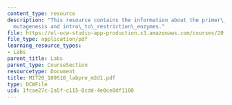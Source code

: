 ```yaml
---
content_type: resource
description: "This resource contains the information about the primer\_design\_for\_\
  mutagenesis and intro\_to\_restriction\_enzymes."
file: https://ol-ocw-studio-app-production.s3.amazonaws.com/courses/20-109-laboratory-fundamentals-in-biological-engineering-spring-2010/1fcae27c2a5fc1150cdd4e0ce0df1108_MIT20_109S10_labpre_m2d1.pdf
file_type: application/pdf
learning_resource_types:
- Labs
parent_title: Labs
parent_type: CourseSection
resourcetype: Document
title: MIT20_109S10_labpre_m2d1.pdf
type: OCWFile
uid: 1fcae27c-2a5f-c115-0cdd-4e0ce0df1108
---
```

